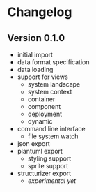 Changelog
=========

Version 0.1.0
-------------
* initial import
* data format specification
* data loading
* support for views
  * system landscape
  * system context
  * container
  * component
  * deployment
  * dynamic
* command line interface
  * file system watch
* json export
* plantuml export
  * styling support
  * sprite support
* structurizer export
  * *experimental yet*
